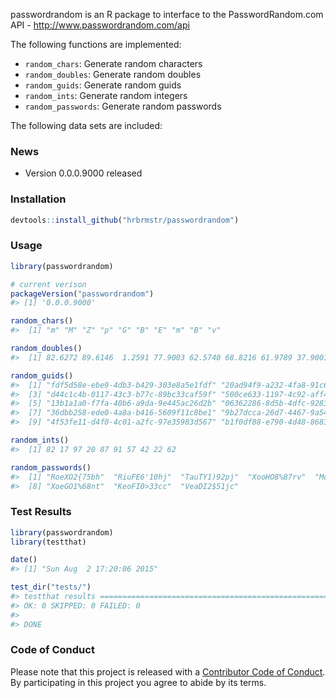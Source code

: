 <!-- README.md is generated from README.Rmd. Please edit that file -->
passwordrandom is an R package to interface to the PasswordRandom.com API - <http://www.passwordrandom.com/api>

The following functions are implemented:

-   `random_chars`: Generate random characters
-   `random_doubles`: Generate random doubles
-   `random_guids`: Generate random guids
-   `random_ints`: Generate random integers
-   `random_passwords`: Generate random passwords

The following data sets are included:

### News

-   Version 0.0.0.9000 released

### Installation

``` r
devtools::install_github("hrbrmstr/passwordrandom")
```

### Usage

``` r
library(passwordrandom)

# current verison
packageVersion("passwordrandom")
#> [1] '0.0.0.9000'

random_chars()
#>  [1] "m" "M" "Z" "p" "G" "B" "E" "m" "B" "v"

random_doubles()
#>  [1] 82.6272 89.6146  1.2591 77.9003 62.5740 68.8216 61.9789 37.9001 20.6352  4.6343

random_guids()
#>  [1] "fdf5d58e-ebe9-4db3-b429-303e8a5e1fdf" "20ad94f9-a232-4fa8-91c6-ba21e9925b96"
#>  [3] "d44c1c4b-0117-43c3-b77c-89bc33caf59f" "500ce633-1197-4c92-aff4-1eac94fd2d8d"
#>  [5] "13b1a1a0-f7fa-40b6-a9da-9e445ac26d2b" "06362286-8d5b-4dfc-9283-df564291120d"
#>  [7] "36dbb258-ede0-4a8a-b416-5609f11c8be1" "9b27dcca-26d7-4467-9a54-3862ccbd06cf"
#>  [9] "4f53fe11-d4f0-4c01-a2fc-97e35983d567" "b1f0df88-e790-4d48-8683-ebe68db9f0ca"

random_ints()
#>  [1] 82 17 97 20 87 91 57 42 22 62

random_passwords()
#>  [1] "RoeXO2{75bh"  "RiuFE6'10hj"  "TauTY1)92pj"  "XooHO8%87rv"  "MooJA1^40np"  "KyaDU3\\35tr" "KiaQY0>91nr" 
#>  [8] "XoeGO1%68nt"  "KeoFI0>33cc"  "VeaDI2$51jc"
```

### Test Results

``` r
library(passwordrandom)
library(testthat)

date()
#> [1] "Sun Aug  2 17:20:06 2015"

test_dir("tests/")
#> testthat results ========================================================================================================
#> OK: 0 SKIPPED: 0 FAILED: 0
#> 
#> DONE
```

### Code of Conduct

Please note that this project is released with a [Contributor Code of Conduct](CONDUCT.md). By participating in this project you agree to abide by its terms.
